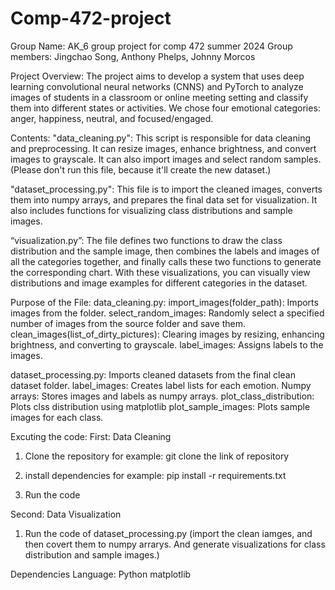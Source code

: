 # Comp-472-project 
Group Name: AK_6
group project for comp 472 summer 2024
Group members: Jingchao Song, Anthony Phelps, Johnny Morcos

Project Overview:
The project aims to develop a system that uses deep learning convolutional neural networks (CNNS) and PyTorch to analyze images of students in a classroom or online meeting setting and classify them into different states or activities. We chose four emotional categories: anger, happiness, neutral, and focused/engaged.

Contents:
"data_cleaning.py": This script is responsible for data cleaning and preprocessing. It can resize images, enhance brightness, and convert images to grayscale. It can also import images and select random samples. (Please don't run this file, because it'll create the new dataset.)

"dataset_processing.py": This file is to import the cleaned images, converts them into numpy arrays, and prepares the final data set for visualization. It also includes functions for visualizing class distributions and sample images.

“visualization.py”: The file defines two functions to draw the class distribution and the sample image, then combines the labels and images of all the categories together, and finally calls these two functions to generate the corresponding chart. With these visualizations, you can visually view distributions and image examples for different categories in the dataset.

Purpose of the File:
data_cleaning.py: 
import_images(folder_path): Imports images from the folder.
select_random_images: Randomly select a specified number of images from the source folder and save them.
clean_images(list_of_dirty_pictures): Clearing images by resizing, enhancing brightness, and converting to grayscale.
label_images: Assigns labels to the images.

dataset_processing.py:
Imports cleaned datasets from the final clean dataset folder.
label_images: Creates label lists for each emotion.
Numpy arrays: Stores images and labels as numpy arrays.
plot_class_distribution: Plots clss distribution using matplotlib
plot_sample_images: Plots sample images for each class.

Excuting the code:
First: Data Cleaning
1. Clone the repository
for example: git clone the link of repository

2. install dependencies
for example: pip install -r requirements.txt

3. Run the code

Second: Data Visualization
1. Run the code of dataset_processing.py
   (import the clean iamges, and then covert them to numpy arrarys. And generate visualizations for class distribution and sample images.)

Dependencies
Language: Python
matplotlib
